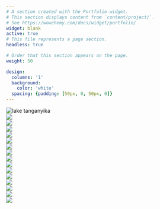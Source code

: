 ```yaml
---
# A section created with the Portfolio widget.
# This section displays content from `content/project/`.
# See https://wowchemy.com/docs/widget/portfolio/
widget: blank
active: true
# This file represents a page section.
headless: true

# Order that this section appears on the page.
weight: 50

design:
  columns: '1'
  background:
    color: 'white'
  spacing: {padding: [50px, 0, 50px, 0]}
---
```

<!-- Google tag (gtag.js) -->
<script async src="https://www.googletagmanager.com/gtag/js?id=G-C2THYYG4QP"></script>
<script>
  window.dataLayer = window.dataLayer || [];
  function gtag(){dataLayer.push(arguments);}
  gtag('js', new Date());

  gtag('config', 'G-C2THYYG4QP');
</script>

<section id="section-markdown" class="home-section wg-markdown">
  <div class="home-section-bg">
  </div>
  <div class="container">
    <div class="row justify-content-center">
      <!--<div class="section-heading col-12 mb-3 text-center">
        <h1 class="mb-0">Gallery</h1>
      </div> -->
      <div class="col-12">
        <div class="gallery-grid">
        <!-- first image, full -->
          <div class="gallery-item gallery-item--full">
            <a data-fancybox="gallery-demo">
              <img src="https://lh3.googleusercontent.com/YvN9O8wZUbzPsT8ts7qmGYgl96tpaANKRwRZmFo-spfRxC7q1RxL_5NVXs61GddLxc5bywlR3y5V6sJFlYNIG7eJ2FGSC0DycMJzcH2AQZG8ZBjW3QmWle1jyukUL6SnhqijMGEZVE8=w1920-h1080" loading="lazy" alt="lake tanganyika">
            </a>
          </div>
        <!-- second image, square -->
          <div class="gallery-item gallery-item--medium">
            <a data-fancybox="gallery-demo">
              <img src="https://lh3.googleusercontent.com/5gs8rCOdx1hVcngT7Ofu49g0xVEMfNgrUd-S9NsVXgLvaM2owFUrdLtPnn1R6cEpplP_0BDJsU6aMF9jJBhxVh_UoLsBCAi7PD0I_0pGhElFAA7A_kl-gKRAjbY9S1NmSKE1VlsR5E4=w1920-h1080" loading="lazy">
            </a>
          </div>
        <!-- image, square -->
          <div class="gallery-item gallery-item--medium">
            <a data-fancybox="gallery-demo">
              <img src="https://lh3.googleusercontent.com/f-pdmQ7UEDnK_E07RpjcxhjSgkYX-qKxck5gnX26sEBCrbLPWhPIE4kAk47ywg-9UEciDMvXyvjt08GgRzQwP_3JK-KBz9ZSnpCsJOfR-5HM2-egnsZgCaWN4WAa9u3J1jUMh2023Uw=w1920-h1080" loading="lazy">
            </a>
          </div>
        <!-- third image, square -->
          <div class="gallery-item gallery-item--large">
            <a data-fancybox="gallery-demo">
              <img src="https://lh3.googleusercontent.com/YeV83wmu7_nioeJXYP_JUAL3wIHvE5AQ-3p_rSR4YqMgnBYcX05UfeE7cS3h1jc3Ye4uWIsioivZf4Pj_43rlqep9mJXItQkKRL3fbMqz-O419Xx8OMIPfBb9tZy81LvUSZtdJMYARQ=w1920-h1080" loading="lazy">
            </a>
          </div>
          <!-- fourth image, wide -->
          <div class="gallery-item gallery-item--medium">
            <a data-fancybox="gallery-demo">
              <img src="https://lh3.googleusercontent.com/yFLwmTkHBEkl8dVRZy4d4zEYlZoEch4Qhgfmb_ig-hpyHTIEs6XSHWFBnmsWGh6N9xE8hBg6pp0oyzfeK08W2EEn_HQ4MeTPLqQcnaoMl_DH7r3CpaSrg3VdHs1DbC9eryFONBkc7sw=w1920-h1080" loading="lazy">
            </a>
          </div>
          <!-- fourth image, wide -->
          <div class="gallery-item gallery-item--large">
            <a data-fancybox="gallery-demo">
              <img src="https://lh3.googleusercontent.com/sl5GRZ4P7TdiN07K7Dm0iCPZUSOTXc-m6ycCgTRDc9DlC5a-r0CFQj_K7FJBYpZYuCLPoBilLjOgqSD4z0fIB5Cj1q9pZ99rQqTujbW4GsS8YI_EobYdLs6K8a7pfcZ_uJeyDkP6jdE=w1920-h1080" loading="lazy">
            </a>
          </div>
        <!-- fourth image, wide -->
          <div class="gallery-item gallery-item--large">
            <a data-fancybox="gallery-demo">
              <img src="https://lh3.googleusercontent.com/VvgcMVfD6Hbue-0JI_CbO6j8zRELx8QujLdPobKV624qZsBhx2XH_eC0665JAs27zPfzvbzSdAaRXtRkZHFXrWusSrWKYvZqJUNnRNciK7XvlXpwKWuqR_lNfTXaxSgok7K5rd0_GYw=w1920-h1080" loading="lazy">
            </a>
          </div>
        <!-- fifth image, square -->
          <div class="gallery-item gallery-item--medium">
            <a data-fancybox="gallery-demo">
              <img src="https://lh3.googleusercontent.com/Pu6OXtNRrMeuR9QfLySjDF_QQKKweSCO4oF3YNreJ8s-sYjW71qATQ7RDL_JZQIAp80CMqHagZ5hyoIOQdmfC9Gh9C_kJ6FsP2oeM15mE1-JpE9UhCCRxoMM8_9xp9NH6z74yh_Uf18=w1920-h1080" loading="lazy">
            </a>
          </div>
          <!-- sixth image, tall -->
          <div class="gallery-item gallery-item--large">
            <a data-fancybox="gallery-demo">
              <img src="https://lh3.googleusercontent.com/KdJXpRf4EUcNDb0D2tATNYw5la8mW0Ee-5sPVJqRqSTWIZWAfy2wMmqNCbaJNK4UQBcHfoFwRbTIavvurJKw7Q8Q_bNiPY1qCfUrxMbFAYXOmg7nVwPrGJbr-mF5P9JydjHNc9KlSR8=w1920-h1080" loading="lazy">
            </a>
          </div>
        <!-- sixth image, tall -->
          <div class="gallery-item gallery-item--large">
            <a data-fancybox="gallery-demo">
              <img src="https://lh3.googleusercontent.com/Rl_6VJpLu4VlKWI1gnAPRad7bdscJ3Tq-pDynWzLHNYkmvhqgrwlPCYtt6-6bSAUCnBDewJ9hEFMsrmoF0-beXfHM8TyB0MwAOUG_FkYbfoXZwh7jhf4WOn3ZEJc3ELVTAE704Dk3YM=w1920-h1080" loading="lazy">
            </a>
          </div>
        <!-- image, tall -->
          <div class="gallery-item gallery-item--large">
            <a data-fancybox="gallery-demo">
              <img src="https://lh3.googleusercontent.com/FJO-EuDKqy8v_3XeZDCIrunI8pARNtvRRmtuaFNw-GLBgzc603LmD1AtzF4d9YaO2VtneTAZlc5YR6n040DADJSzQYJUu7Eq0vfb0BECmjnZawiglOuQWpU7aMGTa00N8ZtWWjq-1i4=w1920-h1080" loading="lazy">
            </a>
          </div>
        <!-- seventh image, square -->
          <div class="gallery-item gallery-item--large">
            <a data-fancybox="gallery-demo">
              <img src="https://lh3.googleusercontent.com/2CWfgVouoCRLsMR9_Rxr4-3WqVq_CMxnNiqant742cCXEgDOAW-F7Yedc_NhETFYjvuNcNos-80mMWBCp7oFEKGOzqhQjE9iFlwirb3EsPEAbpdx6uTqjhf6uJoJ-LQSp61ZOJyZGOQ=w1920-h1080" loading="lazy">
            </a>
          </div>
        <!-- eigth image, square -->
          <div class="gallery-item gallery-item--medium">
            <a data-fancybox="gallery-demo">
              <img src="https://lh3.googleusercontent.com/AuSPo-I0GOlPpRf1sSfc2YK3TjmVkXK0Cuyk1zmDQ7y1GZ9UG2vz8Ku6i-dfs_3sHtRRt7wSvXrYZd7oq0D0sPcJr_pDBdeGDgsfS-O5ZTUc4MO-SfIEe-dzOKeIulWnLqPi2twasHE=w1920-h1080" loading="lazy">
            </a>
          </div>
        <!-- image, square -->
          <div class="gallery-item gallery-item--medium">
          <a data-fancybox = "fish">
              <img src="https://lh3.googleusercontent.com/jtOOA5jzxTA0U5lUVe9n-Uy4Q-ucLavl7QKqI9e9sn42H2GNqohww3QfQWYnnT8esqIJn6Kcdgc623SI6rHfYcnYKAMfxOwUsYKDSTn61RSlvEEWW-wPEN1huOSPd4W9mPA_np6EWPs=w1920-h1080" loading="lazy">
              </a>
          </div>
          <!-- seventh image, square -->
          <div class="gallery-item gallery-item--medium">
            <a data-fancybox="gallery-demo">
              <img src="https://lh3.googleusercontent.com/pw/AIL4fc-FMJO3RquPXe-ltHrC74Uulb_Ua20sVKz6HXRfX6phZ9Fz4Vr7SLemRQY3CExvq_DAaVwz98jOGuX9E672MQGcETdYp7luEb4R0G27BtgWO7j_ePMjfkJGAKpgX3inX26CzSMfhI9sSGA4aZb5SHKLGejxuvZ5E0O3i2GTzw42jl20fF_Ktogd0JpSufMPAgQNVAN_V84Pku90FFwdtvADdbdaGn1BlBGJeV6ysAYf06wNF_LrM171LC2mnu2vzAxNYtB-Axr8NjdeXP9FfGh0dOWLWwP_1PPcauNsy1WxEpl3yJjSQM3A5TYMZO3ulc8EG7C7hcZNEKd6-O3SEuL8ZBQimROsQOYQcvykF3cq9YZIMiDhrGSn0MeBWzNnFc-N5bA7D_Qw8VMmgnycN80J2aWEut_u3mWlT8xxHH9JAXixNH0DpZtgRHx4vqZZfm4jmTBAhMKko4vjVmeQa4v--cqNTn_dTEEqjHI5BikicVTNxwnQKgt9S_Wz2Tg79bJI8qQOnK3qVB8ArE_GABVljcjzOvxPV7LmJAR444x0Tsyx8S8eAuiBndE0JdaU3F5TQ33-IvAJ5oMIDQYd6Aogj5WR9OkT84mslF6UByP7g-RTPG60uZUVt0cVR0zLxGdgFEMAsF3ndP-XNC8f3beWz-47iYoLfYM5B-adLHqEAK_DaJhFpW7XdhMniZ1gu6pORx_NVfnTyzFEgGbvMHpKzKDr_p5SKKkJlnYhnoH-mtWsWgcdd9FWy-9IjoUm2rwp9t9BvzycrYtbpr6_rU3coVSf8xUpBVRJXYItPXVR6NbOkyxIPSqyiaSDjOzg3B5m7CrZV6sFBEGODkAPlrsYNVTC50ZBLkAxVpSGcuJMMm009vQ4WeTeE-iwqhWqJhQj8ixrybJzcTaEvdxiK5w=w1152-h1536-s-no?authuser=0" loading="lazy">
            </a>
          </div>
        <!-- image, square -->
          <div class="gallery-item gallery-item--wide">
          <a data-fancybox = "fish">
              <img src="https://lh3.googleusercontent.com/pw/AIL4fc_efHVOsDTFchMbhgtgvoDsMbj7SzC0LkIjNkucM6tWW1EOQi3dQbsZBuOM2zpsNKQC_J2RMTW8oxFAyZZY7mqlS-RZ2mlGfqlE7l6EelyTtdP2SC8XeSawDq8xo9A7qsJ3njELvmJF-FpbM2FRDtUL_yuJTXOgrb4iHg05brd0depQpVskcIuv2CjIRyalzuljWtYvUuaJAas7phL81szawAAktL-kJU9z27x7eNxnTPt9QnUWym_cnnhz8vH3kHEj_e95dsF-2YhK3fSZRWJfZP_YteaAeqaSz4Uw84cBkyLkk3-NrPWgvqCxuNX0uiY4ZGhTlLU9UkasB8KVVxzQeRzduz_kL-WTiHrQNcMvNW7QR-ClPoor7gGbNX-EwXVPuJHwOlwMNtUPWktzQNmRyDryRJ7mb3ecHmbpZWVXb8ndX6BVbbsmR8W0Wk1tNoePpOz1mkp8iekEP2We71aNdQkoKpBRCvBm3unpZtgMr3Y_hN-e7Qlt7mFT4k_31Xaza3318KwFAMjP5YqyRcmHheesJiI2ZssBKV23waYAPLKFGbAG8zkH7w-JT8k-mGUZaiSyUB8MeOJGtiy9wbvGmWJ2sWi8wi8Npxq0BnkMpqKkb9IdX1kLCdfDK1rz4_QnlINIxJZd_81L3_H1dQ9rUAfL15AlRcIhlGqTL5hj9apKUcgzJ-UNiMnLzF9CPDkt4II_rSiBv_A_doRYofJpIx3FVjZEv4DWMOGvolX8Fjx-91AAciZ37GkJCnpM7kJxQ2D5rnGXwBdNcIqX2kAz2OcoMUWJW-HfiP0Z5NPtHPNRToJ7eEIg-ukn56NuO8aMB5YNeTcTc8LhPRZ2qk-_FRrS8kZifMeajiUcSe_EjLy1qyUCFa3CYTgBwtPPKwg8ZRCiyE21xAnoJcOK24U=w2730-h1536-s-no?authuser=0" loading="lazy">
              </a>
          </div>
        </div>
      </div>
    </div>
  </div>
</section>